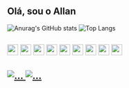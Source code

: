 ## Olá, sou o Allan 

![Anurag's GitHub stats](https://github-readme-stats.vercel.app/api?username=Allan177&show_icons=true&theme=dark) ![Top Langs](https://github-readme-stats.vercel.app/api/top-langs/?username=Allan177&layout=compact&theme=dark)
## <div> <img src="https://cdn.jsdelivr.net/gh/devicons/devicon@latest/icons/javascript/javascript-original.svg" width="25px"/> <img src="https://cdn.jsdelivr.net/gh/devicons/devicon@latest/icons/python/python-plain.svg" width="25px" /> <img src="https://cdn.jsdelivr.net/gh/devicons/devicon@latest/icons/html5/html5-original.svg" width="25px" /> <img src="https://cdn.jsdelivr.net/gh/devicons/devicon@latest/icons/css3/css3-original.svg" width="25px" /> <img src="https://cdn.jsdelivr.net/gh/devicons/devicon@latest/icons/nodejs/nodejs-original.svg" width="25px" /> <img src="https://cdn.jsdelivr.net/gh/devicons/devicon@latest/icons/json/json-plain.svg" width="25px"/> <img src="https://cdn.jsdelivr.net/gh/devicons/devicon@latest/icons/react/react-original.svg" width="25px" /> <img src="https://cdn.jsdelivr.net/gh/devicons/devicon@latest/icons/bootstrap/bootstrap-original.svg" width="25px" /> <img src="https://cdn.jsdelivr.net/gh/devicons/devicon@latest/icons/mysql/mysql-original.svg" width="25px" />         
</div>

## <div> <a href="https://www.instagram.com/euallan17?igsh=dGh0OXp6bW5zcGxy" target="_blank"> <img src="https://img.shields.io/badge/Instagram-E4405F?style=for-the-badge&logo=instagram&logoColor=white" alt="..." target="_blank"> </a>  <a href="https://discord.com/invite/VjjQc4ZQ" target="_blank"> <img src="https://img.shields.io/badge/Discord-7289DA?style=for-the-badge&logo=discord&logoColor=white" alt="..." target="_blank"> </a> </div>
